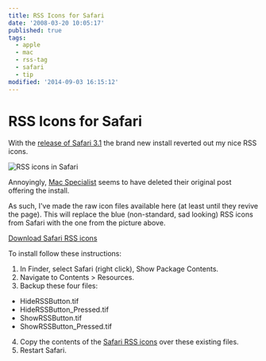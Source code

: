 ```yaml
---
title: RSS Icons for Safari
date: '2008-03-20 10:05:17'
published: true
tags:
  - apple
  - mac
  - rss-tag
  - safari
  - tip
modified: '2014-09-03 16:15:12'
---
```

# RSS Icons for Safari

With the [release of Safari 3.1](http://remysharp.com/2008/03/18/safari-31-web-developer-functionality/) the brand new install reverted out my nice RSS icons.

![RSS icons in Safari](http://remysharp.com/wp-content/uploads/2008/03/rss-icons-in-safari.png)

Annoyingly, [Mac Specialist](http://www.macspecialist.org/content/lets_hold_hands/) seems to have deleted their original post offering the install.


<!--more-->

As such, I've made the raw icon files available here (at least until they revive the page).  This will replace the blue (non-standard, sad looking) RSS icons from Safari with the one from the picture above.

[Download Safari RSS icons](http://remysharp.com/wp-content/uploads/2008/03/safari-rss-icons.zip)

To install follow these instructions:

1. In Finder, select Safari (right click), Show Package Contents.
2. Navigate to Contents &gt; Resources.
3. Backup these four files:
  * HideRSSButton.tif
  * HideRSSButton\_Pressed.tif
  * ShowRSSButton.tif
  * ShowRSSButton\_Pressed.tif
4. Copy the contents of the [Safari RSS icons](http://remysharp.com/wp-content/uploads/2008/03/safari-rss-icons.zip) over these existing files.
5. Restart Safari.
